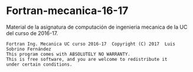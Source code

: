 # Fortran-mecanica-16-17
Material de la asignatura de computación de ingenieria mecanica de la UC del curso de 2016-17.

    Fortran Ing. Mecanica UC curso 2016-17  Copyright (C) 2017  Luis Sobrino Fernández
    This program comes with ABSOLUTELY NO WARRANTY.
    This is free software, and you are welcome to redistribute it
    under certain conditions.
